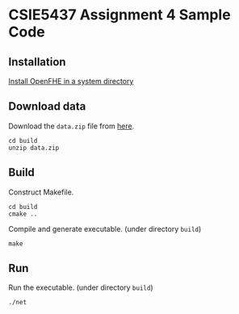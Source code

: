 # CSIE5437 Assignment 4 Sample Code

## Installation

[Install OpenFHE in a system directory](https://openfhe-development.readthedocs.io/en/latest/sphinx_rsts/intro/installation/linux.html)

## Download data

Download the `data.zip` file from [here](https://drive.google.com/file/d/1ycj_c1rSHvi3TVtSX_y_pdnno_TeWlfv/view?usp=sharing).

```
cd build
unzip data.zip
```

## Build

Construct Makefile.
```
cd build
cmake ..
```

Compile and generate executable. (under directory `build`)
```
make
```

## Run

Run the executable. (under directory `build`)
```
./net
```
